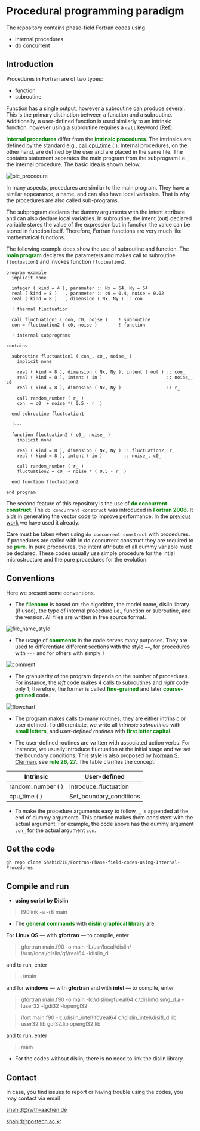 <!---  <style>H1{color:Blue;}</style> --->

<!---  <style>H2{color:DarkOrange;}</style> --->

<!---  <style>p{color:Black;}</style> --->

# **Procedural programming paradigm**

The repository contains phase-field Fortran codes using 

* internal procedures
* do concurrent

## **Introduction**

Procedures in Fortran are of two types:

*  function
*  subroutine

Function has a single output, however a subroutine can produce several. This is the primary distinction between a function and a subroutine. Additionally, a user-defined function is used similarly to an intrinsic function, however using a subroutine requires a `call` keyword [[Ref]](https://en.wikibooks.org/wiki/Fortran/Fortran_procedures_and_functions).

<span style="color:green "> **Internal procedures**</span> differ from the <span style="color:green "> **intrinsic procedures**</span>. The intrinsics are defined by the standard e.g., [call cpu_time ( )](https://gcc.gnu.org/onlinedocs/gfortran/CPU_005fTIME.html). Internal procedures, on the other hand, are defined by the user and are placed in the same file. The contains statement separates the main program from the subprogram i.e., the internal procedure. The basic idea is shown below.

![pic_procedure](images/procedure.png)

In many aspects, procedures are similar to the main program. They have a similar appearance, a name, and can also have local variables. That is why the procedures are also called sub-programs.

The subprogram declares the dummy arguments with the intent attribute and can also declare local variables. In subroutine, the intent (out) declared variable stores the value of the expression but in function the value can be stored in function itself. Therefore, Fortran functions are very much like mathematical functions.

The following example does show the use of subroutine and function. The <span style="color:green "> **main program**</span> declares the parameters and makes call to subroutine `fluctuation1` and invokes function `fluctuation2`. 

```Fortran
program example
  implicit none

  integer ( kind = 4 ), parameter :: Nx = 64, Ny = 64
  real ( kind = 8 )   , parameter :: c0 = 0.4, noise = 0.02
  real ( kind = 8 )   , dimension ( Nx, Ny ) :: con

  ! thermal fluctuation

  call fluctuation1 ( con, c0, noise )    ! subroutine
  con = fluctuation2 ( c0, noise )        ! function

  ! internal subprograms

contains

  subroutine fluctuation1 ( con_, c0_, noise_ )
    implicit none

    real ( kind = 8 ), dimension ( Nx, Ny ), intent ( out ) :: con_
    real ( kind = 8 ), intent ( in )                        :: noise_, c0_
    real ( kind = 8 ), dimension ( Nx, Ny )                 :: r_

    call random_number ( r_ )
    con_ = c0_ + noise_*( 0.5 - r_ )

  end subroutine fluctuation1
  
  !---
  
  function fluctuation2 ( c0_, noise_ )
    implicit none

    real ( kind = 8 ), dimension ( Nx, Ny ) :: fluctuation2, r_
    real ( kind = 8 ), intent ( in )        :: noise_, c0_

    call random_number ( r_ )
    fluctuation2 = c0_ + noise_* ( 0.5 - r_ )

  end function fluctuation2

end program
```

The second feature of this repository is the use of <span style="color:green "> **do concurrent construct**</span>. The `do concurrent construct` was introduced in <span style="color:green "> **Fortran 2008**</span>. It aids in generating the vector code to improve performance. In the [previous work](https://github.com/Shahid718/Programming-Phase-field-in-Fortran/tree/main/model_B/example) we have used it already.

Care must be taken when using `do concurrent construct` with procedures. If procedures are called with in do concurrent construct they are required to be <span style="color:green ">**pure**</span>. In pure procedures, the intent attribute of all dummy variable must be declared. These codes  usually use simple procedure for the intial microstructure and the pure procedures for the evolution.

## **Conventions**

Here we present some conventions.

* The <span style="color:green ">**filename**</span> is based on: the algorithm, the model name, dislin library (if used), the type of internal procedure i.e., function or subroutine, and the version. All files are written in free source format.

![file_name_style](images/file_name.png)

* The usage of <span style="color:green ">**comments**</span> in the code serves many purposes. They are used to differentiate different sections with the style `==`, for procedures with `---` and for others with simply `!`

![comment](images/comments.png)

* The granularity of the program depends on the number of procedures. For instance, the *left* code makes 4 calls to subroutines and *right* code only 1; therefore, the former is called <span style="color:green ">**fine-grained**</span> and later <span style="color:green ">**coarse-grained**</span> code. 

![flowchart](images/granularity.jpg)

* The program makes calls to many routines; they are either intrinsic or user defined. To differentiate, we write all *intrinsic subroutines* with <span style="color:green ">**small letters**</span>, and *user-defined routines* with <span style="color:green ">**first letter capital**</span>. 

* The user-defined routines are written with associated action verbs. For instance, we usually introduce fluctuation at the initial stage and we set the boundary conditions. This style is also proposed by [Norman S. Clerman](https://www.amazon.com/Modern-Fortran-Style-Norman-Clerman/dp/052173052X), see <span style="color:green ">**rule 26, 27**</span>. The table clarifies the concept:

|   Intrinsic           |   User-defined                    |
| ----------------------| ----------------------------------|
|   random_number ( )   |  Introduce_fluctuation            |     
|   cpu_time ( )        |  Set_boundary_conditions          |           

* To make the procedure arguments easy to follow, `_` is appended at the end of dummy arguments. This practice makes them consistent with the actual argument. For example, the code above has the dummy argument `con_` for the actual argument `con`.

## **Get the code**

```
gh repo clone Shahid718/Fortran-Phase-field-codes-using-Internal-Procedures
```

## **Compile and run**

* **using script by Dislin**

> f90link -a -r8 main

* The <span style="color:green ">**general commands** </span> with <span style="color:green ">**dislin graphical library** </span> are:

For **Linux OS** &mdash; with **gfortran** &mdash; to compile, enter
>gfortran main.f90 -o main -L/usr/local/dislin/ -I/usr/local/dislin/gf/real64 -ldislin_d

and to run, enter
>./main

and for **windows** &mdash; with **gfortran** and with **intel** &mdash; to compile, enter
>gfortran main.f90 -o main -Ic:\dislin\gf\real64  c:\dislin\dismg_d.a -luser32 -lgdi32  -lopengl32

>ifort main.f90 -Ic:\dislin_intel\ifc\real64 c:\dislin_intel\disifl_d.lib user32.lib gdi32.lib opengl32.lib

and to run, enter
>main

* For the codes without dislin, there is no need to link the dislin library.

## **Contact**

In case, you find issues to report or having trouble using the codes, you may contact via email

shahid@rwth-aachen.de

shahid@postech.ac.kr
